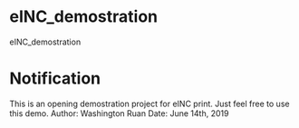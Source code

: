# eINC_demostration
eINC_demostration
# Notification
This is an opening demostration project for eINC print. Just feel free to use this demo.
Author:	Washington Ruan
Date:	June 14th, 2019
